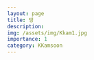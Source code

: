 ```yaml
---
layout: page
title: 댕
description: 
img: /assets/img/Kkam1.jpg
importance: 1
category: KKamsoon
---
```

